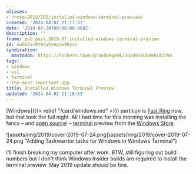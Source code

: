 ```yaml
---
aliases:
- /note/2019/205/installed-windows-terminal-preview/
created: '2024-04-02 21:17:37'
date: '2019-07-24T00:00:00.000Z'
description: ''
fname: pub.post.2019.07.installed-windows-terminal-preview
id: uw0m2sx9t9dybvegiw98yvv
syndication:
  mastodon: https://hackers.town/@randomgeek/102497605498142294
tags:
- windows
- wsl
- terminal
- the-most-important-app
title: Installed Windows Terminal Preview
updated: '2024-04-02 21:18:53'
---
```


[Windows]({{< relref "/card/windows.md" >}}) partition is [Fast Ring](https://insider.windows.com/en-us/how-to-overview/) now, but that took the full night. All I had time for this morning was installing the fancy – and [open source](https://github.com/microsoft/terminal/blob/master/LICENSE)! – [terminal](https://devblogs.microsoft.com/commandline/windows-terminal-microsoft-store-preview-release/) preview from the [Windows Store](https://www.microsoft.com/en-us/p/windows-terminal-preview/9n0dx20hk701?activetab=pivot:overviewtab).

![assets/img/2019/cover-2019-07-24.png])assets/img/2019/cover-2019-07-24.png "Adding Taskwarrior tasks for Windows in Windows Terminal")

I'll finish breaking my computer after work. BTW, still figuring out build numbers but I don't think Windows Insider builds are required to install the terminal preview. May 2019 update *should* be fine.